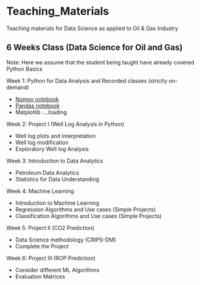 # Teaching_Materials
Teaching materials for Data Science as applied to Oil &amp; Gas Industry

## 6 Weeks Class (Data Science for Oil and Gas)
Note: Here we assume that the student being taught have already covered Python Basics

Week 1: Python for Data Analysis and Recorded classes (strictly on-demand)
* [Numpy notebook](Data_Analysis_with_Numpy_1.ipynb)  
* [Pandas notebook](Data_Analysis_Pandas.ipynb)
* Matplotlib ....loading

Week 2: Project I (Well Log Analysis in Python)
* Well log plots and interpretation
* Well log modification
* Exploratory Well log Analysis

Week 3: Introduction to Data Analytics
* Petroleum Data Analytics
* Statistics for Data Understanding

Week 4: Machine Learning
* Introduction to Machine Learning
* Regression Algorithms and Use cases (Simple Projects)
* Classification Algorithms and Use cases (Simple Projects)

Week 5: Project II (CO2 Prediction)
* Data Science methodology (CRIPS-DM)
* Complete the Project

Week 6: Project III (ROP Prediction)
* Consider different ML Algorithms
* Evaluation Matrices
